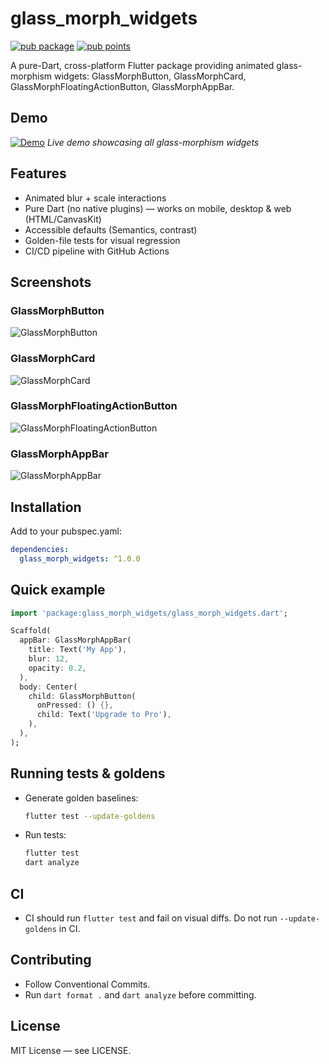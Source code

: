 # glass_morph_widgets

[![pub package](https://img.shields.io/pub/v/glass_morph_widgets.svg)](https://pub.dev/packages/glass_morph_widgets)
[![pub points](https://img.shields.io/pub/points/glass_morph_widgets)](https://pub.dev/packages/glass_morph_widgets/score)

A pure-Dart, cross-platform Flutter package providing animated glass-morphism widgets: GlassMorphButton, GlassMorphCard, GlassMorphFloatingActionButton, GlassMorphAppBar.

## Demo

[![Demo](https://img.shields.io/badge/Demo-GitHub%20Pages-blue)](https://liv-coder.github.io/glass_morph_widgets/)
_Live demo showcasing all glass-morphism widgets_

## Features

- Animated blur + scale interactions
- Pure Dart (no native plugins) — works on mobile, desktop & web (HTML/CanvasKit)
- Accessible defaults (Semantics, contrast)
- Golden-file tests for visual regression
- CI/CD pipeline with GitHub Actions

## Screenshots

### GlassMorphButton

![GlassMorphButton](https://raw.githubusercontent.com/Liv-Coder/glass_morph_widgets/main/screenshots/glass_morph_button.png)

### GlassMorphCard

![GlassMorphCard](https://raw.githubusercontent.com/Liv-Coder/glass_morph_widgets/main/screenshots/glass_morph_card.png)

### GlassMorphFloatingActionButton

![GlassMorphFloatingActionButton](https://raw.githubusercontent.com/Liv-Coder/glass_morph_widgets/main/screenshots/glass_morph_fab.png)

### GlassMorphAppBar

![GlassMorphAppBar](https://raw.githubusercontent.com/Liv-Coder/glass_morph_widgets/main/screenshots/glass_morph_app_bar.png)

## Installation

Add to your pubspec.yaml:

```yaml
dependencies:
  glass_morph_widgets: ^1.0.0
```

## Quick example

```dart
import 'package:glass_morph_widgets/glass_morph_widgets.dart';

Scaffold(
  appBar: GlassMorphAppBar(
    title: Text('My App'),
    blur: 12,
    opacity: 0.2,
  ),
  body: Center(
    child: GlassMorphButton(
      onPressed: () {},
      child: Text('Upgrade to Pro'),
    ),
  ),
);
```

## Running tests & goldens

- Generate golden baselines:

  ```bash
  flutter test --update-goldens
  ```

- Run tests:

  ```bash
  flutter test
  dart analyze
  ```

## CI

- CI should run `flutter test` and fail on visual diffs. Do not run `--update-goldens` in CI.

## Contributing

- Follow Conventional Commits.
- Run `dart format .` and `dart analyze` before committing.

## License

MIT License — see LICENSE.
